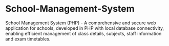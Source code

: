 # School-Management-System
 School Management System (PHP) - A comprehensive and secure web application for schools, developed in PHP with local database connectivity, enabling efficient management of class details, subjects, staff information and exam timetables.
